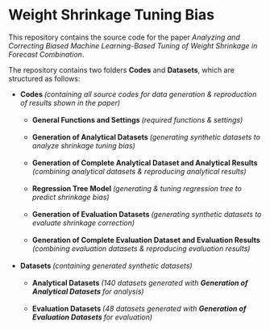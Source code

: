 # Weight Shrinkage Tuning Bias

This repository contains the source code for the paper *Analyzing and Correcting Biased Machine Learning-Based Tuning of Weight Shrinkage in Forecast Combination*. 

The repository contains two folders **Codes** and **Datasets**, which are structured as follows: <br>

<ul>
<li> <b> Codes </b> <i> (containing all source codes for data generation & reproduction of results shown in the paper) </i> <br> <br>
    <ul>
    <li> <b> General Functions and Settings </b> 
    <i> (required functions & settings) </i>  </li> <br>
    <li> <b> Generation of Analytical Datasets </b> 
    <i> (generating synthetic datasets to analyze shrinkage tuning bias) </i> </li> <br>
    <li> <b> Generation of Complete Analytical Dataset and Analytical Results </b> 
    <i> (combining analytical datasets & reproducing analytical results) </i> </li> <br>
    <li> <b> Regression Tree Model </b> 
    <i> (generating & tuning regression tree to predict shrinkage bias) </i> </li> <br>
    <li> <b> Generation of Evaluation Datasets </b> 
    <i> (generating synthetic datasets to evaluate shrinkage correction) </i> </li> <br>
    <li> <b> Generation of Complete Evaluation Dataset and Evaluation Results </b> 
    <i> (combining evaluation datasets & reproducing evaluation results) </i> </li>
    </ul> <br>
<li> <b> Datasets </b> <i> (containing generated synthetic datasets) </i> <br> <br>
   <ul>
   <li> <b> Analytical Datasets </b> 
   <i> (140 datasets generated with <b> Generation of Analytical Datasets </b> for analysis) </i> </li> <br>
   <li> <b> Evaluation Datasets </b>
   <i> (48 datasets generated with <b> Generation of Evaluation Datasets </b> for evaluation) </i> </li>
</li>
</ul>
